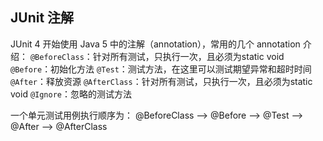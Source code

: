 ## JUnit 注解

JUnit 4 开始使用 Java 5 中的注解（annotation），常用的几个 annotation 介绍：
`@BeforeClass`：针对所有测试，只执行一次，且必须为static void
`@Before`：初始化方法
`@Test`：测试方法，在这里可以测试期望异常和超时时间
`@After`：释放资源
`@AfterClass`：针对所有测试，只执行一次，且必须为static void
`@Ignore`：忽略的测试方法

一个单元测试用例执行顺序为：
@BeforeClass –> @Before –> @Test –> @After –> @AfterClass